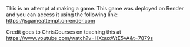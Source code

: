 This is an attempt at making a game.
This game was deployed on Render and you can access it using the following link: https://jsgameattempt.onrender.com

Credit goes to ChrisCourses on teaching this at https://www.youtube.com/watch?v=HXquxWtE5vA&t=7879s
